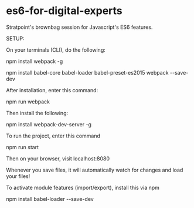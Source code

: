 # es6-for-digital-experts
Stratpoint's brownbag session for Javascript's ES6 features.


SETUP:

On your terminals (CLI), do the following:

npm install webpack -g

npm install babel-core babel-loader babel-preset-es2015 webpack --save-dev

After installation, enter this command:

npm run webpack

Then install the following:

npm install webpack-dev-server -g

To run the project, enter this command

npm run start

Then on your browser, visit localhost:8080

Whenever you save files, it will automatically watch for changes and load your files!

To activate module features (import/export), install this via npm

npm install babel-loader --save-dev